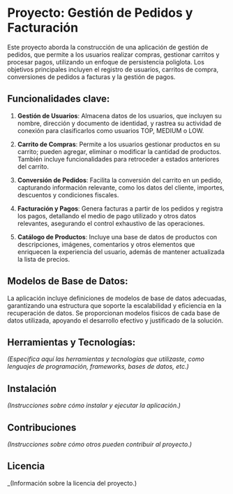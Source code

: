 # Proyecto: Gestión de Pedidos y Facturación

Este proyecto aborda la construcción de una aplicación de gestión de pedidos, que permite a los usuarios realizar compras, gestionar carritos y procesar pagos, utilizando un enfoque de persistencia poliglota. Los objetivos principales incluyen el registro de usuarios, carritos de compra, conversiones de pedidos a facturas y la gestión de pagos.

## Funcionalidades clave:

1. **Gestión de Usuarios**: Almacena datos de los usuarios, que incluyen su nombre, dirección y documento de identidad, y rastrea su actividad de conexión para clasificarlos como usuarios TOP, MEDIUM o LOW.

2. **Carrito de Compras**: Permite a los usuarios gestionar productos en su carrito; pueden agregar, eliminar o modificar la cantidad de productos. También incluye funcionalidades para retroceder a estados anteriores del carrito.

3. **Conversión de Pedidos**: Facilita la conversión del carrito en un pedido, capturando información relevante, como los datos del cliente, importes, descuentos y condiciones fiscales.

4. **Facturación y Pagos**: Genera facturas a partir de los pedidos y registra los pagos, detallando el medio de pago utilizado y otros datos relevantes, asegurando el control exhaustivo de las operaciones.

5. **Catálogo de Productos**: Incluye una base de datos de productos con descripciones, imágenes, comentarios y otros elementos que enriquecen la experiencia del usuario, además de mantener actualizada la lista de precios.

## Modelos de Base de Datos:

La aplicación incluye definiciones de modelos de base de datos adecuadas, garantizando una estructura que soporte la escalabilidad y eficiencia en la recuperación de datos. Se proporcionan modelos físicos de cada base de datos utilizada, apoyando el desarrollo efectivo y justificado de la solución.

## Herramientas y Tecnologías:

_(Especifica aquí las herramientas y tecnologías que utilizaste, como lenguajes de programación, frameworks, bases de datos, etc.)_

## Instalación

_(Instrucciones sobre cómo instalar y ejecutar la aplicación.)_

## Contribuciones

_(Instrucciones sobre cómo otros pueden contribuir al proyecto.)_

## Licencia

_(Información sobre la licencia del proyecto.)
